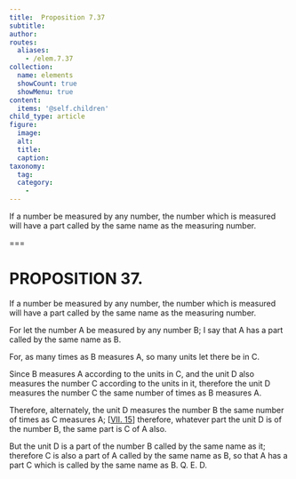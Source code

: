 ```yaml
---
title:  Proposition 7.37
subtitle: 
author:
routes:
  aliases:
    - /elem.7.37
collection:
  name: elements
  showCount: true
  showMenu: true
content:
  items: '@self.children'
child_type: article
figure:
  image:
  alt:
  title:
  caption:
taxonomy:
  tag:
  category:
    - 
---
```


<p>
       <hi rend="ital">If a number be measured by any number, the number which is measured will have a part called by the same name as the measuring number.</hi>
      </p>

===

<h1>PROPOSITION 37.</h1>
<p>
       <span class="ital">If a number be measured by any number, the number which is measured will have a part called by the same name as the measuring number.</span>
      </p>

<p>For let the number <span class="ital">A</span> be measured by any number <span class="ital">B</span>; I say that <span class="ital">A</span> has a part called by the same name as <span class="ital">B</span>. 
      </p>

<p>For, as many times as <span class="ital">B</span> measures <span class="ital">A</span>, so many units let there be in <span class="ital">C</span>. </p>

<p>Since <span class="ital">B</span> measures <span class="ital">A</span> according to the units in <span class="ital">C</span>, and the unit <span class="ital">D</span> also measures the number <span class="ital">C</span> according to the units in it, <pb n="342"/>therefore the unit <span class="ital">D</span> measures the number <span class="ital">C</span> the same number of times as <span class="ital">B</span> measures <span class="ital">A</span>. </p>

<p>Therefore, alternately, the unit <span class="ital">D</span> measures the number <span class="ital">B</span> the same number of times as <span class="ital">C</span> measures <span class="ital">A</span>; [<a href="/elem.7.15">VII. 15</a>] therefore, whatever part the unit <span class="ital">D</span> is of the number <span class="ital">B</span>, the same part is <span class="ital">C</span> of <span class="ital">A</span> also. </p>

<p>But the unit <span class="ital">D</span> is a part of the number <span class="ital">B</span> called by the same name as it; therefore <span class="ital">C</span> is also a part of <span class="ital">A</span> called by the same name as <span class="ital">B</span>, so that <span class="ital">A</span> has a part <span class="ital">C</span> which is called by the same name as <span class="ital">B</span>. Q. E. D.</p>
